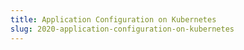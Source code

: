 ```yaml
---
title: Application Configuration on Kubernetes
slug: 2020-application-configuration-on-kubernetes
---
```

